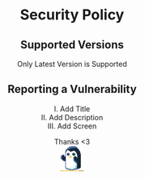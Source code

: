 <div align=center>
  
# Security Policy

## Supported Versions

Only Latest Version is Supported

## Reporting a Vulnerability

I. Add Title</br>
II. Add Description</br>
III. Add Screen</br>

Thanks <3</br>
<img height=50px src="https://github.com/Kokomichrzan/Pixel-Engine/blob/Info/Assets/Thanks.gif"></img>
</div>
